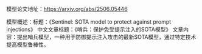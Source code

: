 模型论文地址：https://arxiv.org/abs/2506.05446

模型概述：标题：《Sentinel: SOTA model to protect against prompt injections》
中文文章标题：《哨兵：保护免受提示注入的SOTA模型》
文章内容：提出哨兵模型，一种用于防御提示注入攻击的最新SOTA模型，通过特定技术提高模型鲁棒性。
